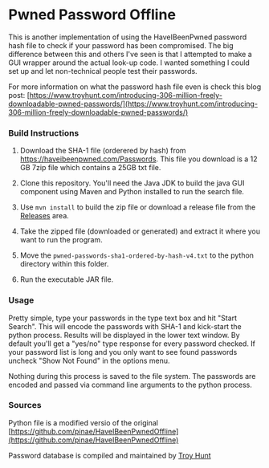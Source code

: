 # Pwned Password Offline

This is another implementation of using the HaveIBeenPwned password hash file to check if your password has been compromised. The big difference between this and others I've seen is that I attempted to make a GUI wrapper around the actual look-up code. I wanted something I could set up and let non-technical people test their passwords. 

For more information on what the password hash file even is check this blog post: [https://www.troyhunt.com/introducing-306-million-freely-downloadable-pwned-passwords/](https://www.troyhunt.com/introducing-306-million-freely-downloadable-pwned-passwords/)

### Build Instructions

1. Download the SHA-1 file (orderered by hash) from https://haveibeenpwned.com/Passwords. This file you download is a 12 GB 7zip file which contains a 25GB txt file.

2. Clone this repository. You'll need the Java JDK to build the java GUI component using Maven and Python installed to run the search file. 

3. Use ```mvn install``` to build the zip file or download a release file from the [Releases](https://github.com/eau-claire-energy-cooperative/pwned-password-offline-gui/releases) area.

3. Take the zipped file (downloaded or generated) and extract it where you want to run the program.  

4. Move the `pwned-passwords-sha1-ordered-by-hash-v4.txt` to the python directory within this folder. 

5. Run the executable JAR file. 

### Usage

Pretty simple, type your passwords in the type text box and hit "Start Search". This will encode the passwords with SHA-1 and kick-start the python process. Results will be displayed in the lower text window. By default you'll get a "yes/no" type response for every password checked. If your password list is long and you only want to see found passwords uncheck "Show Not Found" in the options menu. 

Nothing during this process is saved to the file system. The passwords are encoded and passed via command line arguments to the python process.

### Sources

Python file is a modified versio of the original [https://github.com/pinae/HaveIBeenPwnedOffline](https://github.com/pinae/HaveIBeenPwnedOffline)

Password database is compiled and maintained by [Troy Hunt](https://haveibeenpwned.com/)
